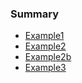 
### Summary

* [Example1](./Example1.md) 
* [Example2](./Example2.md) 
* [Example2b](./Example2b.md) 
* [Example3](./Example3.md) 
